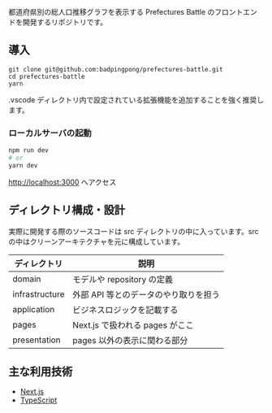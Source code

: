 都道府県別の総人口推移グラフを表示する Prefectures Battle のフロントエンドを開発するリポジトリです。

## 導入

```
git clone git@github.com:badpingpong/prefectures-battle.git
cd prefectures-battle
yarn
```

.vscode ディレクトリ内で設定されている拡張機能を追加することを強く推奨します。

### ローカルサーバの起動

```bash
npm run dev
# or
yarn dev
```

[http://localhost:3000](http://localhost:3000) へアクセス

## ディレクトリ構成・設計

実際に開発する際のソースコードは src ディレクトリの中に入っています。src の中はクリーンアーキテクチャを元に構成しています。

| ディレクトリ   | 説明                                  |
| -------------- | ------------------------------------- |
| domain         | モデルや repository の定義            |
| infrastructure | 外部 API 等とのデータのやり取りを担う |
| application    | ビジネスロジックを記載する            |
| pages          | Next.js で扱われる pages がここ       |
| presentation   | pages 以外の表示に関わる部分          |

## 主な利用技術

- [Next.js](https://nextjs.org/docs)
- [TypeScript](https://www.typescriptlang.org/)
